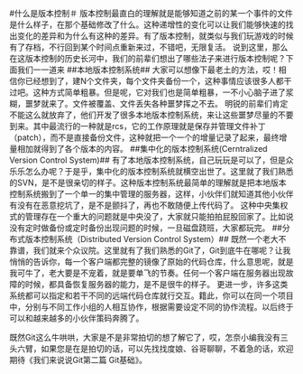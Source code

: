 #什么是版本控制＃
版本控制最直白的理解就是能够知道之前的某一个事件的文件是什么样子，在那个基础修改了什么。这种递增性的变化可以让我们能够快速的找出变化的差异和为什么有这种的差异。有了版本控制，就类似与我们玩游戏的时候有了存档，不行回到某个时间点重新来过，不错吧，无限复活。
说到这里，那么在这版本控制的历史长河中，我们的前辈们想出了哪些法子来进行版本控制呢？下面我们一一道来
##本地版本控制系统##
大家可以想像下最老土的方法，哎！相信你已经想到了，建N个文件夹，每个文件夹备份一个，这种事情应该很多人都干过吧。这种方式简单粗暴。但是呢，它对我们也是简单粗暴，一不小心脑子进了浆糊，噩梦就来了。文件被覆盖、文件丢失各种噩梦挥之不去。
明锐的前辈们肯定不能这么就放弃了，他们开发了很多本地版本控制系统，来让这些噩梦尽量的不要到来。其中最流行的一种就是rcs，它的工作原理就是保存并管理文件补丁（patch），而不是直接备份文件，这种就把一个一个的增量记录了起来，最终增量相加就得到了各个版本的内容。
##集中化的版本控制系统(Cerntralized Version Control System)##
有了本地版本控制系统，自己玩玩是可以了，但是众乐乐怎么办呢？于是乎，集中化的版本控制系统就横空出世了。这里就了我们熟悉的SVN，是不是很亲切的样子。这种版本控制系统最简单的理解就是把本地版本控制系统搬到了一个单一的集中管理的服务器，这样，小伙伴们就知道其他小伙伴有没有在恶意挖坑了，是不是颤抖了，再也不敢随便上传代码了。
这种中央集权式的管理存在一个重大的问题就是中央没了，大家就只能拍拍屁股回家了。比如说没有定时做备份或定时备份出现问题的时候，一旦磁盘跷班，大家都玩完。
##分布式版本控制系统（Distributed Version Control System）##
既然一个老大不靠谱，我们就来个众议院。这里就有了我们熟悉的Git了，Git到底牛在哪呢？让我悄悄的告诉你，每一个客户端都完整的镜像了原始的代码仓库，什么意思呢，就是我可牛了，老大要是不宠着，就是要单飞的节奏。任何一个客户端在服务器出现故障的时候，都具备恢复服务器的能力，是不是很牛的样子。
更进一步，许多这类系统都可以指定和若干不同的远端代码仓库就行交互。籍此，你可以在同一个项目中，分别与不同工作小组的人相互协作，根据需要设定不同的协作流程。以后终于可以和越来越多的小伙伴策码奔腾了。

既然Git这么牛哄哄，大家是不是非常拍切的想了解它了，哎，怎奈小编我没有三头六臂，如果您是在是拍切的话，可以先找找度娘、谷哥聊聊，不着急的话，欢迎期待《我们来说说Git第二篇 Git基础》。
